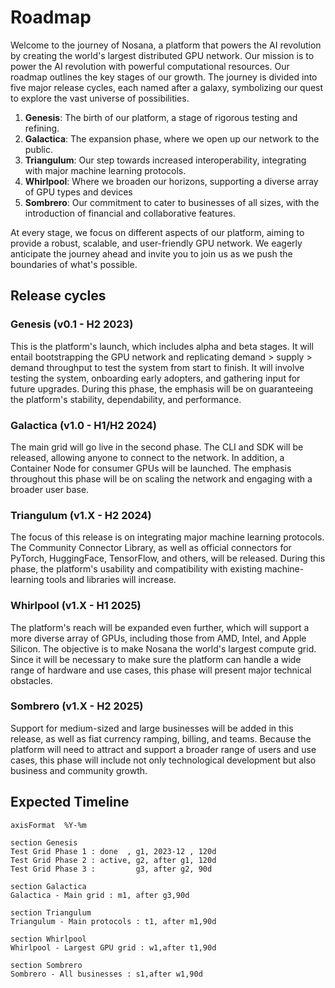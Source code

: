 # Roadmap

Welcome to the journey of Nosana, a platform that powers the AI revolution by creating the world's largest distributed GPU network. Our mission is to power the AI revolution with powerful computational resources. Our roadmap outlines the key stages of our growth. The journey is divided into five major release cycles, each named after a galaxy, symbolizing our quest to explore the vast universe of possibilities.

1. **Genesis**: The birth of our platform, a stage of rigorous testing and refining.
2. **Galactica**: The expansion phase, where we open up our network to the public.
3. **Triangulum**: Our step towards increased interoperability, integrating with major machine learning protocols.
4. **Whirlpool**: Where we broaden our horizons, supporting a diverse array of GPU types and devices
5. **Sombrero**: Our commitment to cater to businesses of all sizes, with the introduction of financial and collaborative features.

At every stage, we focus on different aspects of our platform, aiming to provide a robust, scalable, and user-friendly GPU network. We eagerly anticipate the journey ahead and invite you to join us as we push the boundaries of what's possible.

## Release cycles

### Genesis (v0.1 - H2 2023)

This is the platform's launch, which includes alpha and beta stages. It will entail bootstrapping the GPU network and replicating demand > supply > demand throughput to test the system from start to finish. It will involve testing the system, onboarding early adopters, and gathering input for future upgrades. During this phase, the emphasis will be on guaranteeing the platform's stability, dependability, and performance.

### Galactica (v1.0 - H1/H2 2024)

The main grid will go live in the second phase. The CLI and SDK will be released, allowing anyone to connect to the network. In addition, a Container Node for consumer GPUs will be launched. The emphasis throughout this phase will be on scaling the network and engaging with a broader user base.

### Triangulum (v1.X - H2 2024)

The focus of this release is on integrating major machine learning protocols. The Community Connector Library, as well as official connectors for PyTorch, HuggingFace, TensorFlow, and others, will be released. During this phase, the platform's usability and compatibility with existing machine-learning tools and libraries will increase.

### Whirlpool (v1.X - H1 2025)

The platform's reach will be expanded even further, which will support a more diverse array of GPUs, including those from AMD, Intel, and Apple Silicon. The objective is to make Nosana the world's largest compute grid. Since it will be necessary to make sure the platform can handle a wide range of hardware and use cases, this phase will present major technical obstacles.

### Sombrero (v1.X - H2 2025)

Support for medium-sized and large businesses will be added in this release, as well as fiat currency ramping, billing, and teams. Because the platform will need to attract and support a broader range of users and use cases, this phase will include not only technological development but also business and community growth.

## Expected Timeline

```gantt
axisFormat  %Y-%m

section Genesis
Test Grid Phase 1 : done  , g1, 2023-12 , 120d
Test Grid Phase 2 : active, g2, after g1, 120d
Test Grid Phase 3 :         g3, after g2, 90d

section Galactica
Galactica - Main grid : m1, after g3,90d

section Triangulum
Triangulum - Main protocols : t1, after m1,90d

section Whirlpool
Whirlpool - Largest GPU grid : w1,after t1,90d

section Sombrero
Sombrero - All businesses : s1,after w1,90d

```
